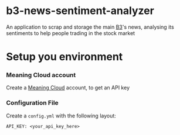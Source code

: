 # b3-news-sentiment-analyzer
An application to scrap and storage the main [B3](http://www.b3.com.br/en_us/)'s news, analysing its sentiments to help people trading in the stock market

# Setup you environment

### Meaning Cloud account
Create a [Meaning Cloud](https://www.meaningcloud.com/developer/sentiment-analysis/console) account, to get an API key

### Configuration File
Create a `config.yml` with the following layout:
```
API_KEY: <your_api_key_here>
```
